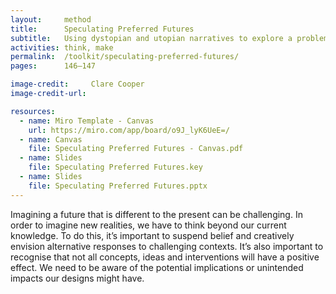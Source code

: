 ```yaml
---
layout:     method
title:      Speculating Preferred Futures
subtitle:   Using dystopian and utopian narratives to explore a problem area
activities: think, make
permalink:  /toolkit/speculating-preferred-futures/
pages:      146–147

image-credit:     Clare Cooper
image-credit-url: 

resources:
  - name: Miro Template - Canvas
    url: https://miro.com/app/board/o9J_lyK6UeE=/
  - name: Canvas
    file: Speculating Preferred Futures - Canvas.pdf
  - name: Slides
    file: Speculating Preferred Futures.key
  - name: Slides
    file: Speculating Preferred Futures.pptx
---
```


Imagining a future that is different to the present can be challenging. In order to imagine new realities, we have to think beyond our current knowledge. To do this, it’s important to suspend belief and creatively envision alternative responses to challenging contexts. It’s also important to recognise that not all concepts, ideas and interventions will have a positive effect. We need to be aware of the potential implications or unintended impacts our designs might have.
